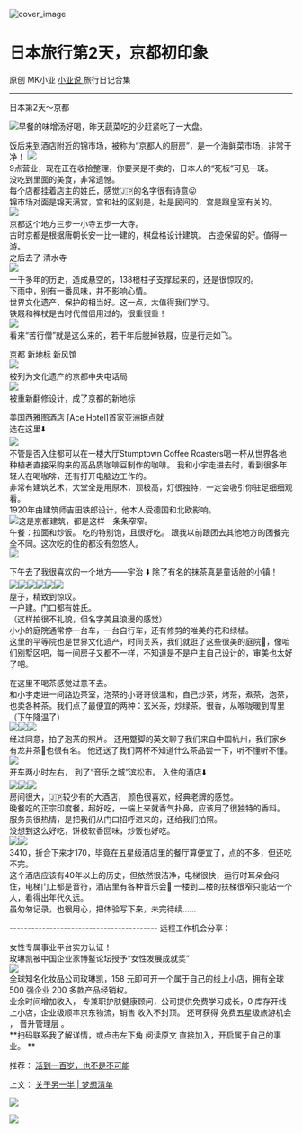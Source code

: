 ![cover_image](https://mmbiz.qpic.cn/mmbiz_jpg/A8SKDch4cJGCJV1zyrv07ZNKB3mUbBpvlh5BVAckH2ybTG7ianSSUoTicpJcxGMPnxUXBXib6RzicPdZKC7WwBiaeXQ/0?wx_fmt=jpeg)

#  日本旅行第2天，京都初印象

原创  MK小亚  [ 小亚说 ](https://mp.weixin.qq.com/mp/appmsgalbum?__biz=MzUxNDAwNTk0MQ==&action=getalbum&album_id=2876587720456847362#wechat_redirect) 旅行日记合集

__ _ _ _ _

  

日本第2天～京都

  

![](https://mmbiz.qpic.cn/mmbiz_jpg/A8SKDch4cJHxKNnXaUwicOJUsT6EwpvcELEWdVCSDnybQ53cLDrsoNtgR3zUkkyje8MVUnc9NTaibw3PJOIfHllw/640?wx_fmt=jpeg)
​  ​  早餐的味增汤好喝，昨天蔬菜吃的少赶紧吃了一大盘。  
  
饭后来到酒店附近的锦市场，被称为“京都人的厨房”，是一个海鲜菜市场，非常干净！
![](https://mmbiz.qpic.cn/mmbiz_jpg/A8SKDch4cJHxKNnXaUwicOJUsT6EwpvcE4RkZ3txD2EzlBJddJIPiaczEs2icwSs5olkY9SpdtPxjTKm5icfxY4urA/640?wx_fmt=jpeg)
​  
9点营业，现在正在收拾整理，你要买是不卖的，日本人的“死板”可见一斑。  
没吃到里面的美食，非常遗憾。  
每个店都挂着店主的姓氏，感觉🇯🇵的名字很有诗意😛  
锦市场对面是锦天满宫，宫和社的区别是，社是民间的，宫是跟皇室有关的。  
![](https://mmbiz.qpic.cn/mmbiz_jpg/A8SKDch4cJHxKNnXaUwicOJUsT6EwpvcE8bWNKI0XBMDoGibMU3r8kUYax39icFSnstdA5qIuYryohy0v49AjpB2A/640?wx_fmt=jpeg)
​  
京都这个地方三步一小寺五步一大寺。  
古时京都是根据唐朝长安一比一建的，棋盘格设计建筑。  古迹保留的好。值得一游。  
之后去了  清水寺  
![](https://mmbiz.qpic.cn/mmbiz_jpg/A8SKDch4cJHxKNnXaUwicOJUsT6EwpvcEFD7ibTCDWyVIBia48dR2jbn6wXTM98Eqic6l7I9mQIkrKhnl6IfFp0cuw/640?wx_fmt=jpeg)
​  
一千多年的历史，造成悬空的，138根柱子支撑起来的，还是很惊叹的。  
下雨中，别有一番风味，并不影响心情。  
世界文化遗产，保护的相当好。这一点，太值得我们学习。  
铁屐和禅杖是古时代僧侣用过的，很重很重！  
![](https://mmbiz.qpic.cn/mmbiz_jpg/A8SKDch4cJHxKNnXaUwicOJUsT6EwpvcENQpNOvWXb5Rbx8uGMqJnkwIEecZMpVRMgFKHCvzhHzLmbibqpfyxfvw/640?wx_fmt=jpeg)
​  
看来“苦行僧”就是这么来的，若干年后脱掉铁屐，应是行走如飞。  
  
京都 新地标 新风馆  
![](https://mmbiz.qpic.cn/mmbiz_jpg/A8SKDch4cJHxKNnXaUwicOJUsT6EwpvcE6pRqWEaw4YNvxgTqMwCClK7u0rEnTDXrYNXR8XTmcWy6JJzmzE6urQ/640?wx_fmt=jpeg)
​  
被列为文化遗产的京都中央电话局  
![](https://mmbiz.qpic.cn/mmbiz_jpg/A8SKDch4cJHxKNnXaUwicOJUsT6EwpvcEely8ocgkEZQ2OA61kkKnjQjkvRCVOPDFDiarvicCzqazbgSibwv3R3ialg/640?wx_fmt=jpeg)
​  
被重新翻修设计，成了京都的新地标  
  
美国西雅图酒店 [Ace Hotel]首家亚洲据点就  
选在这里⬇️  
![](https://mmbiz.qpic.cn/mmbiz_jpg/A8SKDch4cJHxKNnXaUwicOJUsT6EwpvcEEricdHz1aUHlld7Utkw093mc1m3AFw96Nk0XPg6Z13juxFVRw7MD7TQ/640?wx_fmt=jpeg)
​  
不管是否入住都可以在一楼大厅Stumptown Coffee Roasters喝一杯从世界各地种植者直接采购来的高品质咖啡豆制作的咖啡。
我和小宇走进去时，看到很多年轻人在喝咖啡，还有打开电脑边工作的。  
非常有建筑艺术，大堂全是用原木，顶极高，灯很独特，一定会吸引你驻足细细观看。  
1920年由建筑师吉田铁郎设计，他本人受德国和北欧影响。  
![](https://mmbiz.qpic.cn/mmbiz_jpg/A8SKDch4cJGCJV1zyrv07ZNKB3mUbBpvEnyMFVLvntgmcWwZfsX5ZsiamcR3nVMo1rUILuWupb8iclC5aZ86UE9Q/640?wx_fmt=jpeg)
​  这是京都建筑，都是这样一条条窄窄。  
午餐：拉面和炒饭。  吃的特别饱，且很好吃。  跟我以前跟团去其他地方的团餐完全不同。这次吃的住的都没有忽悠人。  
![](https://mmbiz.qpic.cn/mmbiz_jpg/A8SKDch4cJGCJV1zyrv07ZNKB3mUbBpv0898QMPEpHyadWscW0TFSPjnukHaWaqEj1k8pjefG05eTuqwibdlBHA/640?wx_fmt=jpeg)  
  
下午去了我很喜欢的一个地方——宇治 ⬇️  除了有名的抹茶​  真是童话般的小镇！  
![](https://mmbiz.qpic.cn/mmbiz_jpg/A8SKDch4cJGCJV1zyrv07ZNKB3mUbBpv3xmsiblYnX9QtZoZDqVde9BdyWKAtL8mkOGbUuQnR2TMoAOoxyicKkTw/640?wx_fmt=jpeg)
​
![](https://mmbiz.qpic.cn/mmbiz_jpg/A8SKDch4cJGCJV1zyrv07ZNKB3mUbBpvYIGE1uHLc5nheuWV29x5ZJn7D6BMuzrEoyS0iab57FIibKJyO1M520lw/640?wx_fmt=jpeg)
​
![](https://mmbiz.qpic.cn/mmbiz_jpg/A8SKDch4cJGCJV1zyrv07ZNKB3mUbBpvTU8c8Cbib1FTfuGWKZutvntHrS0O68eOkURBoWmsA9icmoGCManiaLGDg/640?wx_fmt=jpeg)
​
![](https://mmbiz.qpic.cn/mmbiz_jpg/A8SKDch4cJGCJV1zyrv07ZNKB3mUbBpvgZp4Zyz1NZoYFjrjAXRZBibqDqpCFltQIJJq3iafsAKtNJD6bDdpicFgQ/640?wx_fmt=jpeg)
​
![](https://mmbiz.qpic.cn/mmbiz_jpg/A8SKDch4cJGCJV1zyrv07ZNKB3mUbBpv73qLx8Z0yyhmzQwJMQMk1HSDsXHROicXIuRMyodn7eXq2m6bjkVvpZA/640?wx_fmt=jpeg)
​
![](https://mmbiz.qpic.cn/mmbiz_jpg/A8SKDch4cJGCJV1zyrv07ZNKB3mUbBpvIK0l6xj3tscnqZxUTwYpfcDdKbXjIibia4sJuAFvmu21N9wWfmSBgicLw/640?wx_fmt=jpeg)
​  
屋子，精致到惊叹。  
一户建。门口都有姓氏。  
（这样拍很不礼貌，但名字美且浪漫的感觉）  
小小的庭院通常停一台车，一台自行车，还有修剪的唯美的花和绿植。  
这里的平等院也是世界文化遗产，时间关系，我们就逛了这些很美的庭院🏡，像咱们别墅区吧，每一间房子又都不一样，不知道是不是户主自己设计的，审美也太好了吧。  
  
在这里不喝茶感觉过意不去。  
和小宇走进一间路边茶室，泡茶的小哥哥很温和，自己炒茶，烤茶，煮茶，泡茶，也卖各种茶。我们点了最便宜的两种：玄米茶，炒绿茶。很香，从喉咙暖到胃里（下午降温了）  
![](https://mmbiz.qpic.cn/mmbiz_jpg/A8SKDch4cJGCJV1zyrv07ZNKB3mUbBpvUicmMA6ZNz1m21MNnVfia4Jx09r9XcxOgaqUE6gDvx8zyicHG4HnUN7gw/640?wx_fmt=jpeg)
​
![](https://mmbiz.qpic.cn/mmbiz_jpg/A8SKDch4cJGCJV1zyrv07ZNKB3mUbBpvl8ZG12CsIyQsdj8NxELslkYaE0sp0pYHWkiaxxvxBwSR0guYxgNFNhQ/640?wx_fmt=jpeg)
​
![](https://mmbiz.qpic.cn/mmbiz_jpg/A8SKDch4cJGCJV1zyrv07ZNKB3mUbBpvufJDZWz9pXsJOknQjRTsT1ZBdRUj8y3Wvm0yJ6SIaMKewJ7hFbyZcA/640?wx_fmt=jpeg)
​  
经过同意，拍了泡茶的照片。  还用蹩脚的英文聊了我们来自中国杭州，我们家乡有龙井茶🍵也很有名。  他还送了我们两杯不知道什么茶品尝一下，听不懂听不懂。  
![](https://mmbiz.qpic.cn/mmbiz_jpg/A8SKDch4cJGCJV1zyrv07ZNKB3mUbBpvAzGPo6z1mMdtBdryhPFlzPWVgmppngbzZMpvla3KwOQicWiab4YX0POw/640?wx_fmt=jpeg)
​  
开车两小时左右，  到了“音乐之城”滨松市。  入住的酒店⬇️  
![](https://mmbiz.qpic.cn/mmbiz_jpg/A8SKDch4cJGCJV1zyrv07ZNKB3mUbBpvk9oSyoqVo5Yg8aNSyZ38ESdejdgXibDiaeXCdEriaAsszqt8as3UXO0vA/640?wx_fmt=jpeg)
​
![](https://mmbiz.qpic.cn/mmbiz_jpg/A8SKDch4cJGCJV1zyrv07ZNKB3mUbBpvcJhNO3adtWRczUpVXseUsRHJNxPXrNibeqaRjzT34XzS8RTPqePJQxQ/640?wx_fmt=jpeg)
​
![](https://mmbiz.qpic.cn/mmbiz_jpg/A8SKDch4cJGCJV1zyrv07ZNKB3mUbBpv0wqyNZ28ibictTR5G0TcPcibFOegOlCvjsCPMLPCp18pM86mU5UuMDCxQ/640?wx_fmt=jpeg)
​  
房间很大，🇯🇵较少有的大酒店，  颜色很喜欢，经典老牌的感觉。  
晚餐吃的正宗印度餐，超好吃，一端上来就香气扑鼻，应该用了很独特的香料。  
服务员很热情，是把我们从门口招呼进来的，还给我们拍照。  
没想到这么好吃，饼极软香回味，炒饭也好吃。  
![](https://mmbiz.qpic.cn/mmbiz_jpg/A8SKDch4cJGCJV1zyrv07ZNKB3mUbBpvibqqCiaNmwlH28TqQ6NEDeOLojDBzeLMvB28LdjeVpNugRrdhxZzbw5Q/640?wx_fmt=jpeg)
​
![](https://mmbiz.qpic.cn/mmbiz_jpg/A8SKDch4cJGCJV1zyrv07ZNKB3mUbBpviaPklGb3oql2R6fPh0vIkZplmQSun7OHQd3zGwJOS0RWG5aUjgRJLpw/640?wx_fmt=jpeg)
​  
3410，折合下来才170，毕竟在五星级酒店里的餐厅算便宜了，点的不多，但还吃不完。  
这个酒店应该有40年以上的历史，但依然很洁净，电梯很快，运行时耳朵会闷住，电梯门上都是音符，酒店里有各种音乐会🎼
一楼到二楼的扶梯很窄只能站一个人，看得出年代久远。  
虽匆匆记录，也很用心，把体验写下来，未完待续……  
  
\-----------------------------------------  远程工作机会分享：  
  
女性专属事业平台实力认证！  
玫琳凯被中国企业家博鳌论坛授予“女性发展成就奖”  
![](https://mmbiz.qpic.cn/mmbiz_jpg/A8SKDch4cJGnR41I5Dl9IuwiaHYx7825mM68DLlh5rkkJ0CicfyzASagdMUEZ2pNCZs13Ng5n6ehtuiaW1YJrziaHQ/640?wx_fmt=jpeg)  
全球知名化妆品公司玫琳凯，158 元即可开一个属于自己的线上小店，拥有全球 500 强企业 200 多款产品经销权。  
业余时间增加收入，  专兼职护肤健康顾问，公司提供免费学习成长，0 库存开线上小店，企业级顺丰京东物流，销售  收入不封顶。  还可获得
免费五星级旅游机会  ，  晋升管理层  。  
**扫码联系我了解详情，或点击左下角 阅读原文  直接加入，开启属于自己的事业。 **  
  

推荐： [ 活到一百岁，也不是不可能
](http://mp.weixin.qq.com/s?__biz=MzUxNDAwNTk0MQ==&mid=2247483704&idx=1&sn=dfbbe1321750ce81b34879745eea796b&chksm=f94dcfe2ce3a46f4d523630b552fa2c792af6b85392f0f7001b73b2629da0756981ddc719b0c&scene=21#wechat_redirect)  

上文： [ 关于另一半 | 梦想清单
](https://mp.weixin.qq.com/s?__biz=MzUxNDAwNTk0MQ==&mid=2247483894&idx=1&sn=25f8a0e9bd3f96dafb093d9d0ed82e96&chksm=f94dcf2cce3a463aa779edecf27544e4fa935148456d1972fd2cb3c87cb8a654833652d94f56&token=1279964396&lang=zh_CN&scene=21#wechat_redirect)

![](https://mmbiz.qpic.cn/mmbiz_gif/b96CibCt70iaZ7Bia3Wm91cEuWhERXfCYjTia9tf7aMjVBNRETSa2NpGjCV6tyNvgCLos8LBgwEgxcwaIw8zdOsG7A/640?wx_fmt=gif)

![](https://mmbiz.qpic.cn/mmbiz_jpg/A8SKDch4cJEicCnqTxiatgGquhIicZ1wJ1Dth5YOOzoYV7U4N3HmiaO0vVAzjOpBVdtF0gnL632Fc7HqiaDmgveQDEw/640?wx_fmt=jpeg)
